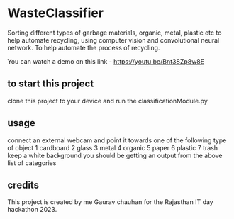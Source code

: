 # WasteClassifier
Sorting different types of garbage materials, organic, metal, plastic etc to help automate recycling, using computer vision and convolutional neural network. To help automate the process of recycling.

You can watch a demo on this link - https://youtu.be/Bnt38Zp8w8E
## to start this project
clone this project to your device and run the classificationModule.py
## usage
connect an external webcam and point it towards one of the following type of object
1 cardboard
2 glass
3 metal
4 organic
5 paper
6 plastic
7 trash
keep a white background
you should be getting an output from the above list of categories
## credits
This project is created by me Gaurav chauhan for the Rajasthan IT day hackathon 2023.
